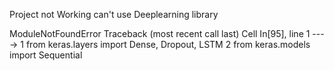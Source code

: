 Project not Working can't use Deeplearning library

ModuleNotFoundError                       Traceback (most recent call last)
Cell In[95], line 1
----> 1 from keras.layers import Dense, Dropout, LSTM
      2 from keras.models import Sequential

